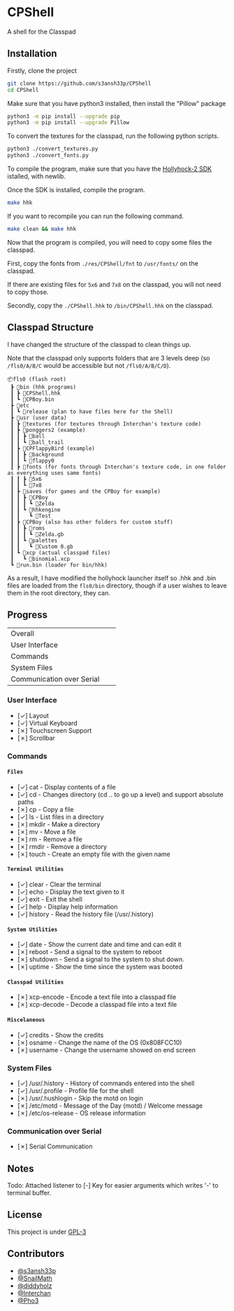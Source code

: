 
# CPShell

A shell for the Classpad



## Installation

Firstly, clone the project

```bash
git clone https://github.com/s3ansh33p/CPShell
cd CPShell
```
Make sure that you have python3 installed, then install the "Pillow" package
```bash
python3 -m pip install --upgrade pip
python3 -m pip install --upgrade Pillow
```
To convert the textures for the classpad, run the following python scripts.
```bash
python3 ./convert_textures.py
python3 ./convert_fonts.py
```
To compile the program, make sure that you have the [Hollyhock-2 SDK](https://github.com/SnailMath/hollyhock-2) istalled, with newlib.

Once the SDK is installed, compile the program.
```bash
make hhk
```
If you want to recompile you can run the following command.
```bash
make clean && make hhk
```

Now that the program is compiled, you will need to copy some files the classpad.

First, copy the fonts from `./res/CPShell/fnt` to `/usr/fonts/` on the classpad.

If there are existing files for `5x6` and `7x8` on the classpad, you will not need to copy those.

Secondly, copy the `./CPShell.hhk` to `/bin/CPShell.hhk` on the classpad.



## Classpad Structure

I have changed the structure of the classpad to clean things up.

Note that the classpad only supports folders that are 3 levels deep
(so `/fls0/A/B/C` would be accessible but not `/fls0/A/B/C/D`).
```
📦fls0 (flash root)
 ┣ 📂bin (hhk programs)
 ┃ ┣ 📜CPShell.hhk
 ┃ ┗ 📜CPBoy.bin
 ┣ 📂etc
 ┃ ┗ 📜release (plan to have files here for the Shell)
 ┣ 📂usr (user data)
 ┃ ┣ 📂textures (for textures through Interchan's texture code)
 ┃ ┣ 📂ponggers2 (example)
 ┃ ┃ ┣ 📜ball
 ┃ ┃ ┗ 📜ball_trail
 ┃ ┣ 📂CPFlappyBird (example)
 ┃ ┃ ┣ 📜background
 ┃ ┃ ┗ 📜flappy0
 ┃ ┣ 📂fonts (for fonts through Interchan's texture code, in one folder as everything uses same fonts)
 ┃ ┃ ┣ 📜5x6
 ┃ ┃ ┗ 📜7x8
 ┃ ┣ 📂saves (for games and the CPBoy for example)
 ┃ ┃ ┣ 📂CPBoy
 ┃ ┃ ┃ ┗ 📜Zelda
 ┃ ┃ ┗ 📂hhkengine
 ┃ ┃   ┗ 📜Test
 ┃ ┣ 📂CPBoy (also has other folders for custom stuff)
 ┃ ┃ ┣ 📂roms
 ┃ ┃ ┃ ┗ 📜Zelda.gb
 ┃ ┃ ┗ 📂palettes
 ┃ ┃   ┗ 📜Custom 0.gb
 ┃ ┗ 📂xcp (actual classpad files)
 ┃   ┗ 📜binomial.xcp
 ┗ 📜run.bin (loader for bin/hhk)
```

As a result, I have modified the hollyhock launcher itself so .hhk and .bin files are loaded from the `fls0/bin` directory, though if a user wishes to leave them in the root directory, they can.

## Progress

|  |  |
|--|--|
| Overall | <img height="14" src="https://us-central1-progress-markdown.cloudfunctions.net/progress/30"> |
| User Interface | <img height="14" src="https://us-central1-progress-markdown.cloudfunctions.net/progress/50"> |
| Commands | <img height="14" src="https://us-central1-progress-markdown.cloudfunctions.net/progress/45"> |
| System Files | <img height="14" src="https://us-central1-progress-markdown.cloudfunctions.net/progress/40"> |
| Communication over Serial | <img height="14" src="https://us-central1-progress-markdown.cloudfunctions.net/progress/0"> |



### User Interface

- [✓] Layout
- [✓] Virtual Keyboard
- [✗] Touchscreen Support
- [✗] Scrollbar



### Commands

#### `Files`
- [✓] cat - Display contents of a file
- [✓] cd - Changes directory (cd .. to go up a level) and support absolute paths
- [✗] cp - Copy a file
- [✓] ls - List files in a directory
- [✗] mkdir - Make a directory
- [✗] mv - Move a file
- [✗] rm - Remove a file
- [✗] rmdir - Remove a directory
- [✗] touch - Create an empty file with the given name

#### `Terminal Utilities`
- [✓] clear - Clear the terminal
- [✓] echo - Display the text given to it
- [✓] exit - Exit the shell
- [✓] help - Display help information
- [✓] history - Read the history file (/usr/.history)

#### `System Utilities`
- [✓] date - Show the current date and time and can edit it
- [✗] reboot - Send a signal to the system to reboot
- [✗] shutdown - Send a signal to the system to shut down.
- [✗] uptime - Show the time since the system was booted

#### `Classpad Utilities`
- [✗] xcp-encode - Encode a text file into a classpad file
- [✗] xcp-decode - Decode a classpad file into a text file

#### `Miscelaneous`
- [✓] credits - Show the credits
- [✗] osname - Change the name of the OS (0x808FCC10)
- [✗] username - Change the username showed on end screen



### System Files
- [✓] /usr/.history - History of commands entered into the shell
- [✓] /usr/.profile - Profile file for the shell
- [✗] /usr/.hushlogin - Skip the motd on login
- [✗] /etc/motd - Message of the Day (motd) / Welcome message
- [✗] /etc/os-release - OS release information



### Communication over Serial

- [✗] Serial Communication



## Notes

Todo: Attached listener to [-] Key for easier arguments which writes '-' to terminal buffer.



## License

This project is under [GPL-3](https://choosealicense.com/licenses/gpl-3.0/)



## Contributors

- [@s3ansh33p](https://www.github.com/s3ansh33p)
- [@SnailMath](https://www.github.com/SnailMath)
- [@diddyholz](https://www.github.com/diddyholz)
- [@Interchan](https://www.github.com/InterChan374)
- [@Pho3](https://www.github.com/TheRainbowPhoenix)

